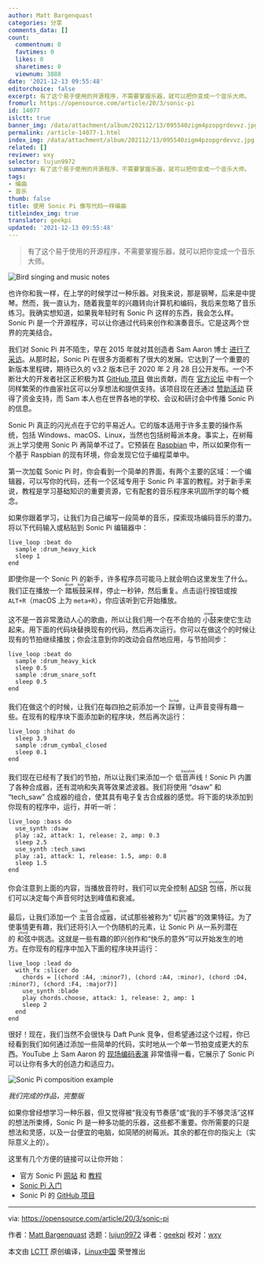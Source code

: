 ```yaml
---
author: Matt Bargenquast
categories: 分享
comments_data: []
count:
  commentnum: 0
  favtimes: 0
  likes: 0
  sharetimes: 0
  viewnum: 3888
date: '2021-12-13 09:55:48'
editorchoice: false
excerpt: 有了这个易于使用的开源程序，不需要掌握乐器，就可以把你变成一个音乐大师。
fromurl: https://opensource.com/article/20/3/sonic-pi
id: 14077
islctt: true
banner_img: /data/attachment/album/202112/13/095540zigm4pzopgrdevvz.jpg
permalink: /article-14077-1.html
index_img: /data/attachment/album/202112/13/095540zigm4pzopgrdevvz.jpg.thumb.jpg
related: []
reviewer: wxy
selector: lujun9972
summary: 有了这个易于使用的开源程序，不需要掌握乐器，就可以把你变成一个音乐大师。
tags:
- 编曲
- 音乐
thumb: false
title: 使用 Sonic Pi 像写代码一样编曲
titleindex_img: true
translator: geekpi
updated: '2021-12-13 09:55:48'
---
```



> 
> 有了这个易于使用的开源程序，不需要掌握乐器，就可以把你变成一个音乐大师。
> 
> 
> 


![](/data/attachment/album/202112/13/095540zigm4pzopgrdevvz.jpg "Bird singing and music notes")


也许你和我一样，在上学的时候学过一种乐器。对我来说，那是钢琴，后来是中提琴。然而，我一直认为，随着我童年的兴趣转向计算机和编码，我后来忽略了音乐练习。我确实想知道，如果我年轻时有 Sonic Pi 这样的东西，我会怎么样。Sonic Pi 是一个开源程序，可以让你通过代码来创作和演奏音乐。它是这两个世界的完美结合。


我们对 Sonic Pi 并不陌生，早在 2015 年就对其创造者 Sam Aaron 博士 [进行了采访](https://opensource.com/life/15/10/interview-sam-aaron-sonic-pi)。从那时起，Sonic Pi 在很多方面都有了很大的发展。它达到了一个重要的新版本里程碑，期待已久的 v3.2 版本已于 2020 年 2 月 28 日公开发布。一个不断壮大的开发者社区正积极为其 [GitHub 项目](https://github.com/samaaron/sonic-pi/) 做出贡献，而在 [官方论坛](https://in-thread.sonic-pi.net/) 中有一个同样繁荣的作曲家社区可以分享想法和提供支持。该项目现在还通过 [赞助活动](https://www.patreon.com/samaaron) 获得了资金支持，而 Sam 本人也在世界各地的学校、会议和研讨会中传播 Sonic Pi 的信息。


Sonic Pi 真正的闪光点在于它的平易近人。它的版本适用于许多主要的操作系统，包括 Windows、macOS、Linux，当然也包括树莓派本身。事实上，在树莓派上学习使用 Sonic Pi 再简单不过了。它预装在 [Raspbian](https://www.raspberrypi.org/downloads/raspbian/) 中，所以如果你有一个基于 Raspbian 的现有环境，你会发现它位于编程菜单中。


第一次加载 Sonic Pi 时，你会看到一个简单的界面，有两个主要的区域：一个编辑器，可以写你的代码，还有一个区域专用于 Sonic Pi 丰富的教程。对于新手来说，教程是学习基础知识的重要资源，它有配套的音乐程序来巩固所学的每个概念。


如果你跟着学习，让我们为自己编写一段简单的音乐，探索现场编码音乐的潜力。将以下代码输入或粘贴到 Sonic Pi 编辑器中：



```
live_loop :beat do
  sample :drum_heavy_kick
  sleep 1
end

```

即使你是一个 Sonic Pi 的新手，许多程序员可能马上就会明白这里发生了什么。我们正在播放一个<ruby> 踏板鼓 <rt>  drum kick </rt></ruby>采样，停止一秒钟，然后重复。点击运行按钮或按 `ALT+R`（macOS 上为 `meta+R`），你应该听到它开始播放。


这不是一首非常激动人心的歌曲，所以让我们用一个在不合拍的<ruby> 小鼓 <rt>  snare </rt></ruby>来使它生动起来。用下面的代码块替换现有的代码，然后再次运行。你可以在做这个的时候让现有的节拍继续播放；你会注意到你的改动会自然地应用，与节拍同步：



```
live_loop :beat do
  sample :drum_heavy_kick
  sleep 0.5
  sample :drum_snare_soft
  sleep 0.5
end

```

我们在做这个的时候，让我们在每四拍之前添加一个<ruby> 踩镲 <rt>  hi-hat </rt></ruby>，让声音变得有趣一些。在现有的程序块下面添加新的程序块，然后再次运行：



```
live_loop :hihat do
  sleep 3.9
  sample :drum_cymbal_closed
  sleep 0.1
end

```

我们现在已经有了我们的节拍，所以让我们来添加一个<ruby> 低音声线 <rt>  bassline </rt></ruby>！Sonic Pi 内置了各种合成器，还有混响和失真等效果滤波器。我们将使用 “dsaw” 和 “tech\_saw” 合成器的组合，使其具有电子复古合成器的感觉。将下面的块添加到你现有的程序中，运行，并听一听：



```
live_loop :bass do
  use_synth :dsaw
  play :a2, attack: 1, release: 2, amp: 0.3
  sleep 2.5
  use_synth :tech_saws
  play :a1, attack: 1, release: 1.5, amp: 0.8
  sleep 1.5
end

```

你会注意到上面的内容，当播放音符时，我们可以完全控制 [ADSR](https://en.wikipedia.org/wiki/Envelope_(music)) <ruby> 包络 <rt>  envelope </rt></ruby>，所以我们可以决定每个声音何时达到峰值和衰减。


最后，让我们添加一个<ruby> 主音合成器 <rt>  lead synth </rt></ruby>，试试那些被称为“<ruby> 切片器 <rt>  slicer </rt></ruby>”的效果特征。为了使事情更有趣，我们还将引入一个伪随机的元素，让 Sonic Pi 从一系列潜在的<ruby> 和弦 <rt>  chord </rt></ruby>中挑选。这就是一些有趣的即兴创作和“快乐的意外”可以开始发生的地方。在你现有的程序中加入下面的程序块并运行：



```
live_loop :lead do
  with_fx :slicer do
    chords = [(chord :A4, :minor7), (chord :A4, :minor), (chord :D4, :minor7), (chord :F4, :major7)]
    use_synth :blade
    play chords.choose, attack: 1, release: 2, amp: 1
    sleep 2
  end
end

```

很好！现在，我们当然不会很快与 Daft Punk 竞争，但希望通过这个过程，你已经看到我们如何通过添加一些简单的代码，实时地从一个单一节拍变成更大的东西。YouTube 上 Sam Aaron 的 [现场编码表演](https://www.youtube.com/watch?v=JEHpS1aTKp0) 非常值得一看，它展示了 Sonic Pi 可以让你有多大的创造力和适应力。


![Sonic Pi composition example](/data/attachment/album/202112/13/095550u8ssua4l00c2zli8.png "Sonic Pi composition example")


*我们完成的作品，完整版*


如果你曾经想学习一种乐器，但又觉得被“我没有节奏感”或“我的手不够灵活”这样的想法所束缚，Sonic Pi 是一种多功能的乐器，这些都不重要。你所需要的只是想法和灵感，以及一台便宜的电脑，如简陋的树莓派。其余的都在你的指尖上（实际意义上的）。


这里有几个方便的链接可以让你开始：


* 官方 Sonic Pi [网站](https://sonic-pi.net/) 和 [教程](https://sonic-pi.net/tutorial.html)
* [Sonic Pi 入门](https://projects.raspberrypi.org/en/projects/getting-started-with-sonic-pi)
* Sonic Pi 的 [GitHub 项目](https://github.com/samaaron/sonic-pi/)




---


via: <https://opensource.com/article/20/3/sonic-pi>


作者：[Matt Bargenquast](https://opensource.com/users/mbargenquast) 选题：[lujun9972](https://github.com/lujun9972) 译者：[geekpi](https://github.com/geekpi) 校对：[wxy](https://github.com/wxy)


本文由 [LCTT](https://github.com/LCTT/TranslateProject) 原创编译，[Linux中国](https://linux.cn/) 荣誉推出